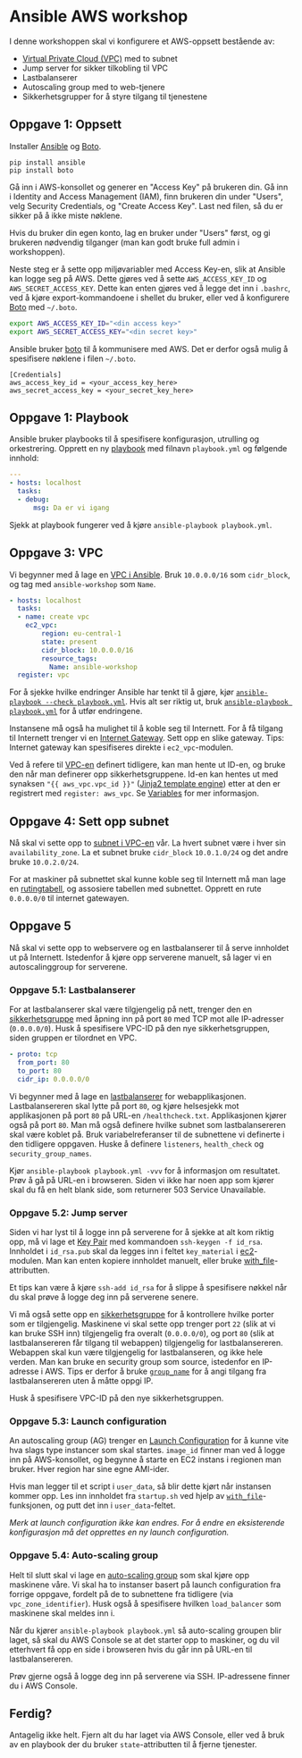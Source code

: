 # Ansible AWS workshop

I denne workshoppen skal vi konfigurere et AWS-oppsett bestående
av:

- [Virtual Private Cloud (VPC)](https://aws.amazon.com/vpc/) med to subnet
- Jump server for sikker tilkobling til VPC
- Lastbalanserer
- Autoscaling group med to web-tjenere
- Sikkerhetsgrupper for å styre tilgang til tjenestene

## Oppgave 1: Oppsett

Installer [Ansible](http://ansible.com/) og [Boto](http://boto.cloudhackers.com/en/latest/boto_config_tut.html).

    pip install ansible
    pip install boto

Gå inn i AWS-konsollet og generer en "Access Key" på brukeren din. Gå inn i
Identity and Access Management (IAM), finn brukeren din under "Users", velg
Security Credentials, og "Create Access Key". Last ned filen, så du er sikker på å ikke miste nøklene.

Hvis du bruker din egen konto, lag en bruker under "Users" først, og gi
brukeren nødvendig tilganger (man kan godt bruke full admin i workshoppen).

Neste steg er å sette opp miljøvariabler med Access Key-en, slik at Ansible
kan logge seg på AWS.  Dette gjøres ved å sette `AWS_ACCESS_KEY_ID` og
`AWS_SECRET_ACCESS_KEY`. Dette kan enten gjøres ved å legge det inn i
`.bashrc`, ved å kjøre export-kommandoene i shellet du bruker, eller ved å konfigurere
[Boto](http://boto.cloudhackers.com/en/latest/boto_config_tut.html) med `~/.boto`.

```bash
export AWS_ACCESS_KEY_ID="<din access key>"
export AWS_SECRET_ACCESS_KEY="<din secret key>"
```

Ansible bruker [boto](http://boto.cloudhackers.com/en/latest/boto_config_tut.html) til
å kommunisere med AWS. Det er derfor også mulig å spesifisere nøklene i filen `~/.boto`.

    [Credentials]
    aws_access_key_id = <your_access_key_here>
    aws_secret_access_key = <your_secret_key_here>

## Oppgave 1: Playbook

Ansible bruker playbooks til å spesifisere konfigurasjon, utrulling og orkestrering. Opprett en ny [playbook](http://docs.ansible.com/ansible/playbooks.html) med filnavn `playbook.yml` og følgende innhold:

```yaml
---
- hosts: localhost
  tasks:
  - debug:
      msg: Da er vi igang
```

Sjekk at playbook fungerer ved å kjøre `ansible-playbook playbook.yml`.

## Oppgave 3: VPC

Vi begynner med å lage en [VPC i Ansible](http://docs.ansible.com/ansible/ec2_vpc_module.html).
Bruk `10.0.0.0/16` som `cidr_block`, og tag med `ansible-workshop` som `Name`.

```yaml
- hosts: localhost
  tasks:
  - name: create vpc
    ec2_vpc:
        region: eu-central-1
        state: present
        cidr_block: 10.0.0.0/16
        resource_tags:
          Name: ansible-workshop
  register: vpc
```

For å sjekke hvilke endringer Ansible har tenkt til å gjøre, kjør [`ansible-playbook
--check playbook.yml`](http://docs.ansible.com/ansible/playbooks_checkmode.html). Hvis alt ser riktig
ut, bruk [`ansible-playbook playbook.yml`](http://docs.ansible.com/ansible/playbooks.html)
for å utfør endringene.

Instansene må også ha mulighet til å koble seg til Internett. For å få tilgang til Internett trenger vi en [Internet
Gateway](http://docs.ansible.com/ansible/ec2_vpc_igw_module.html).
Sett opp en slike gateway. Tips: Internet gateway kan spesifiseres direkte
i `ec2_vpc`-modulen.

Ved å refere til
[VPC-en](http://docs.ansible.com/ansible/ec2_vpc_subnet_module.html) definert
tidligere, kan man hente ut ID-en, og bruke den når man definerer opp
sikkerhetsgruppene. Id-en kan hentes ut med synaksen `"{{ aws_vpc.vpc_id }}"` ([Jinja2 template engine](http://jinja.pocoo.org/)) etter at den
er registrert med `register: aws_vpc`. Se [Variables](http://docs.ansible.com/ansible/playbooks_variables.html#registered-variables)
for mer informasjon.

## Oppgave 4: Sett opp subnet

Nå skal vi sette opp to [subnet i
VPC-en](http://docs.ansible.com/ansible/ec2_vpc_subnet_module.htm) vår.
La hvert subnet være i hver sin `availability_zone`. La et
subnet bruke `cidr_block` `10.0.1.0/24` og det andre bruke `10.0.2.0/24`.

For at maskiner på subnettet skal kunne koble seg til Internett må man lage en [rutingtabell](http://docs.ansible.com/ansible/ec2_vpc_route_table_module.html), og assosiere tabellen med subnettet. Opprett en rute `0.0.0.0/0` til internet gatewayen.

## Oppgave 5

Nå skal vi sette opp to webservere og en lastbalanserer til å serve innholdet
ut på Internett. Istedenfor å kjøre opp serverene manuelt, så lager vi en
autoscalinggroup for serverene.

### Oppgave 5.1: Lastbalanserer

For at lastbalanserer skal være tilgjengelig på nett, trenger den en [sikkerhetsgruppe](http://docs.ansible.com/ansible/ec2_group_module.html) med
åpning inn på port `80` med TCP mot alle IP-adresser (`0.0.0.0/0`).
Husk å spesifisere VPC-ID på den nye sikkerhetsgruppen, siden gruppen er tilordnet en VPC.

```yaml
- proto: tcp
  from_port: 80
  to_port: 80
  cidr_ip: 0.0.0.0/0
```

Vi begynner med å lage en
[lastbalanserer](http://docs.ansible.com/ansible/ec2_elb_lb_module.html) for
webapplikasjonen. Lastbalansereren skal lytte på port `80`, og kjøre helsesjekk
mot applikasjonen på port `80` på URL-en `/healthcheck.txt`. Applikasjonen
kjører også på port `80`. Man må også definere hvilke subnet som
lastbalansereren skal være koblet på. Bruk variabelreferanser til de subnettene
vi definerte i den tidligere oppgaven. Huske å definere
`listeners`, `health_check` og `security_group_names`.

Kjør `ansible-playbook playbook.yml -vvv` for å informasjon om resultatet. Prøv å gå på URL-en i browseren. Siden vi ikke har noen app som kjører skal du
få en helt blank side, som returnerer 503 Service Unavailable.

### Oppgave 5.2: Jump server

Siden vi har lyst til å logge inn på serverene for å sjekke at alt kom riktig
opp, må vi lage et [Key
Pair](https://www.terraform.io/docs/providers/aws/r/key_pair.html) med kommandoen
`ssh-keygen -f id_rsa`. Innholdet i `id_rsa.pub` skal da
legges inn i feltet `key_material` i [ec2](http://docs.ansible.com/ansible/ec2_module.html)-modulen. Man kan enten kopiere
innholdet manuelt, eller bruke
[with_file](http://docs.ansible.com/ansible/playbooks_loops.html#looping-over-files)-attributten.

Et tips kan være å kjøre `ssh-add id_rsa` for å slippe å
spesifisere nøkkel når du skal prøve å logge deg inn på serverene senere.

Vi må også sette opp en [sikkerhetsgruppe](http://docs.ansible.com/ansible/ec2_group_module.html) for å
kontrollere hvilke porter som er tilgjengelig. Maskinene vi skal sette opp
trenger port `22` (slik at vi kan bruke SSH inn) tilgjengelig fra overalt
(`0.0.0.0/0`), og port `80` (slik at lastbalansereren får tilgang til webappen)
tilgjengelig for lastbalansereren. Webappen skal kun være tilgjengelig for
lastbalanseren, og ikke hele verden.  Man kan bruke en security group som
source, istedenfor en IP-adresse i AWS. Tips er derfor å bruke
[`group_name`](http://docs.ansible.com/ansible/ec2_group_module.html) for å angi tilgang fra
lastbalansereren uten å måtte oppgi IP.

Husk å spesifisere VPC-ID på den nye sikkerhetsgruppen.

### Oppgave 5.3: Launch configuration

An autoscaling group (AG) trenger en [Launch
Configuration](http://docs.ansible.com/ansible/ec2_lc_module.html)
for å kunne vite hva slags type instancer som skal startes. `image_id` finner
man ved å logge inn på AWS-konsollet, og begynne å starte en EC2 instans i
regionen man bruker. Hver region har sine egne AMI-ider.

Hvis man legger til et script i `user_data`, så blir dette kjørt når instansen
kommer opp. Les inn innholdet fra `startup.sh` ved hjelp av
[`with_file`](http://docs.ansible.com/ansible/playbooks_loops.html#looping-over-files)-funksjonen, og putt det inn i `user_data`-feltet.

*Merk at launch configuration ikke kan endres. For å endre en eksisterende konfigurasjon
må det opprettes en ny launch configuration.*

### Oppgave 5.4: Auto-scaling group

Helt til slutt skal vi lage en [auto-scaling
group](http://docs.ansible.com/ansible/ec2_asg_module.html)
som skal kjøre opp maskinene våre. Vi skal ha to instanser basert på launch
configuration fra forrige oppgave, fordelt på de to subnettene fra tidligere
(via `vpc_zone_identifier`).  Husk også å spesifisere hvilken `load_balancer`
som maskinene skal meldes inn i.

Når du kjører `ansible-playbook playbook.yml` så auto-scaling groupen blir laget, så skal du
AWS Console se at det starter opp to maskiner, og du vil etterhvert få opp en
side i browseren hvis du går inn på URL-en til lastbalansereren.

Prøv gjerne også å logge deg inn på serverene via SSH. IP-adressene finner du i
AWS Console.

## Ferdig?

Antagelig ikke helt. Fjern alt du har laget via AWS Console, eller ved å bruk
av en playbook der du bruker `state`-attributten til å fjerne tjenester.
